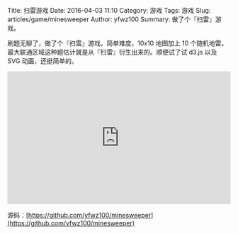 Title: 扫雷游戏
Date: 2016-04-03 11:10
Category: 游戏
Tags: 游戏
Slug: articles/game/minesweeper
Author: yfwz100
Summary: 做了个『扫雷』游戏。

刷题无聊了，做了个『扫雷』游戏。简单难度，10x10 地图加上 10 个随机地雷。最大联通区域这种题估计就是从『扫雷』衍生出来的。顺便试了试 d3.js 以及 SVG 动画，还挺简单的。

<iframe width="100%" height="300px" frameborder="0" src="http://yfwz100.github.io/minesweeper/"></iframe>

源码：[https://github.com/yfwz100/minesweeper](https://github.com/yfwz100/minesweeper)
